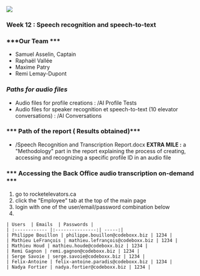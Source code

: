 ![](http://rocketelevator.ca/assets/R2-3c6296bf2343b849b947f8ccfce0de61dd34ba7f9e2a23a53d0a743bc4604e3c.png)

 ### Week 12 : Speech recognition and speech-to-text
 
 ### ***Our Team ***
- Samuel Asselin, Captain
- Raphaël Vallée
- Maxime  Patry
- Remi Lemay-Dupont


###  ***Paths for audio files***
- Audio files for profile creations : /AI Profile Tests
- Audio files for speaker recognition et speech-to-text (10 elevator conversations) : /AI Conversations

### *** Path of the report ( Results obtained)***
 - /Speech Recognition and Transcription Report.docx
 **EXTRA MILE :** a "Methodology" part in the report explaining the process of creating, accessing and recognizing a specific profile ID in an audio file

### *** Accessing the Back Office audio transcription on-demand ***
1) go to rocketelevators.ca 
2) click the "Employee" tab at the top of the main page
3) login with one of the user/email/password combination below
4) 
 
 
 

```
| Users  | Emails  | Passwords |
| :------------ |:---------------:| -----:|
| Philippe Bouillon | philippe.bouillon@codeboxx.biz | 1234 |
| Mathieu LeFrançois | mathieu.lefrançois@codeboxx.biz | 1234 |
| Mathieu Houd | mathieu.houde@codeboxx.biz | 1234 |
| Remi Gagnon | remi.gagnon@codeboxx.biz | 1234 |
| Serge Savoie | serge.savoie@codeboxx.biz | 1234 |
| Felix-Antoine | felix-antoine.paradis@codeboxx.biz | 1234 |
| Nadya Fortier | nadya.fortier@codeboxx.biz | 1234 |

